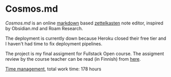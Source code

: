 # Cosmos.md

*Cosmos.md* is an online [markdown](https://en.wikipedia.org/wiki/Markdown) based [zettelkasten](https://en.wikipedia.org/wiki/Zettelkasten) note editor, inspired by Obsidian.md and Roam Research.

The deployment is currently down because Heroku closed their free tier and I haven't had time to fix deployment pipelines.

The project is my final assigment for Fullstack Open course. The assigment review by the course teacher can be read (in Finnish) from [here](https://github.com/ignon/cosmos.md/issues/1).


[Time management](https://docs.google.com/spreadsheets/d/1BbYnBnlyr6MtLwF3hq7FCEfSATc5fhPEJBBomScwkmM/edit?usp=sharing), total work time: 178 hours
